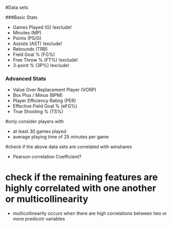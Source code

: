 #Data sets

###Basic Stats

- Games Played (G) !exclude!
- Minutes (MP)
- Points (PS/G)
- Assists (AST) !exclude!
- Rebounds (TRB)
- Field Goal % (FG%)
- Free Throw % (FT%) !exclude!
- 3-point % (3P%) !exclude!

### Advanced Stats

- Value Over Replacement Player (VORP)
- Box Plus / Minus (BPM)
- Player Efficiency Rating (PER)
- Effective Field Goal % (eFG%)
- True Shooting % (TS%)



#only consider players with

- at least 30 games played
- average playing time of 25 minutes per game

#check if the above data sets are correlated with winshares

- Pearson correlation Coefficient?

# check if the remaining features are highly correlated with one another or multicollinearity

- multicollinearity occurs when there are high correlations between two or more predicotr variables

